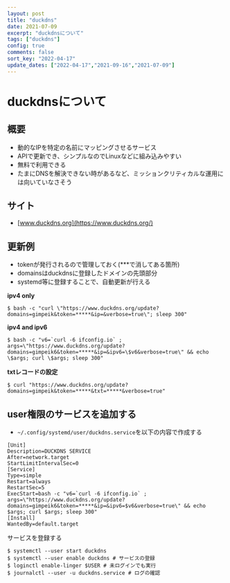 ```yaml
---
layout: post
title: "duckdns"
date: 2021-07-09
excerpt: "duckdnsについて"
tags: ["duckdns"]
config: true
comments: false
sort_key: "2022-04-17"
update_dates: ["2022-04-17","2021-09-16","2021-07-09"]
---
```


# duckdnsについて

## 概要
 - 動的なIPを特定の名前にマッピングさせるサービス
 - APIで更新でき、シンプルなのでLinuxなどに組み込みやすい
 - 無料で利用できる
 - たまにDNSを解決できない時があるなど、ミッションクリティカルな運用には向いていなさそう

## サイト
 - [www.duckdns.org](https://www.duckdns.org/)

## 更新例
 - tokenが発行されるので管理しておく(***で消してある箇所)
 - domainsはduckdnsに登録したドメインの先頭部分
 - systemd等に登録することで、自動更新が行える

**ipv4 only**  

```console
$ bash -c "curl \"https://www.duckdns.org/update?domains=gimpeik&token=*****&ip=&verbose=true\"; sleep 300"
```

**ipv4 and ipv6**  

```console
$ bash -c "v6=`curl -6 ifconfig.io` ; args=\"https://www.duckdns.org/update?domains=gimpeik6&token=*****&ip=&ipv6=\$v6&verbose=true\" && echo \$args; curl \$args; sleep 300"
```

**txtレコードの設定**  

```console
$ curl "https://www.duckdns.org/update?domains=gimpeik&token=*****&txt=*****&verbose=true"
```

## user権限のサービスを追加する

 - `~/.config/systemd/user/duckdns.service`を以下の内容で作成する

```config
[Unit]
Description=DUCKDNS SERVICE
After=network.target
StartLimitIntervalSec=0
[Service]
Type=simple
Restart=always
RestartSec=5
ExecStart=bash -c "v6=`curl -6 ifconfig.io` ; args=\"https://www.duckdns.org/update?domains=gimpeik6&token=*****&ip=&ipv6=$v6&verbose=true\" && echo $args; curl $args; sleep 300"
[Install]
WantedBy=default.target
```

サービスを登録する

```console
$ systemctl --user start duckdns
$ systemctl --user enable duckdns # サービスの登録
$ loginctl enable-linger $USER # 未ログインでも実行
$ journalctl --user -u duckdns.service # ログの確認
```

